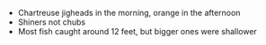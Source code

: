 - Chartreuse jigheads in the morning, orange in the afternoon
- Shiners not chubs
- Most fish caught around 12 feet, but bigger ones were shallower
